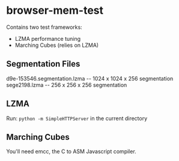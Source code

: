 browser-mem-test
================

Contains two test frameworks:
- LZMA performance tuning
- Marching Cubes (relies on LZMA)  

Segmentation Files
------------------

d9e-153546.segmentation.lzma -- 1024 x 1024 x 256 segmentation
sege2198.lzma -- 256 x 256 x 256 segmentation


LZMA
----

Run: `python -m SimpleHTTPServer` in the current directory


Marching Cubes
--------------

You'll need emcc, the C to ASM Javascript compiler.